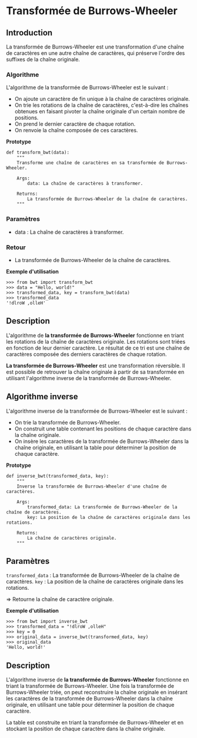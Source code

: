# Transformée de Burrows-Wheeler

## Introduction

La transformée de Burrows-Wheeler est une transformation d'une chaîne de caractères en une autre chaîne de caractères, qui préserve l'ordre des suffixes de la chaîne originale.

### Algorithme
L'algorithme de la transformée de Burrows-Wheeler est le suivant :

* On ajoute un caractère de fin unique à la chaîne de caractères originale.
* On trie les rotations de la chaîne de caractères, c'est-à-dire les chaînes obtenues en faisant pivoter la chaîne originale d'un certain nombre de positions.
* On prend le dernier caractère de chaque rotation.
* On renvoie la chaîne composée de ces caractères.

**Prototype**
```
def transform_bwt(data):
    """
    Transforme une chaîne de caractères en sa transformée de Burrows-Wheeler.

    Args:
        data: La chaîne de caractères à transformer.

    Returns:
        La transformée de Burrows-Wheeler de la chaîne de caractères.
    """
```

### Paramètres

* data : La chaîne de caractères à transformer.


### Retour

* La transformée de Burrows-Wheeler de la chaîne de caractères.

**Exemple d'utilisation**
```
>>> from bwt import transform_bwt
>>> data = "Hello, world!"
>>> transformed_data, key = transform_bwt(data)
>>> transformed_data
'!dlroW ,olleH'
```

## Description

L'algorithme de **la transformée de Burrows-Wheeler** fonctionne en triant les rotations de la chaîne de caractères originale. Les rotations sont triées en fonction de leur dernier caractère. Le résultat de ce tri est une chaîne de caractères composée des derniers caractères de chaque rotation.

**La transformée de Burrows-Wheeler** est une transformation réversible. Il est possible de retrouver la chaîne originale à partir de sa transformée en utilisant l'algorithme inverse de la transformée de Burrows-Wheeler.

## Algorithme inverse
L'algorithme inverse de la transformée de Burrows-Wheeler est le suivant :

* On trie la transformée de Burrows-Wheeler.
* On construit une table contenant les positions de chaque caractère dans la chaîne originale.
* On insère les caractères de la transformée de Burrows-Wheeler dans la chaîne originale, en utilisant la table pour déterminer la position de chaque caractère.

**Prototype**
```
def inverse_bwt(transformed_data, key):
    """
    Inverse la transformée de Burrows-Wheeler d'une chaîne de caractères.

    Args:
        transformed_data: La transformée de Burrows-Wheeler de la chaîne de caractères.
        key: La position de la chaîne de caractères originale dans les rotations.

    Returns:
        La chaîne de caractères originale.
    """
```

## Paramètres

`transformed_data` : La transformée de Burrows-Wheeler de la chaîne de caractères.
`key` : La position de la chaîne de caractères originale dans les rotations.

=> Retourne la chaîne de caractère originale.

**Exemple d'utilisation**
```
>>> from bwt import inverse_bwt
>>> transformed_data = "!dlroW ,olleH"
>>> key = 0
>>> original_data = inverse_bwt(transformed_data, key)
>>> original_data
'Hello, world!'
```

## Description

L'algorithme inverse de **la transformée de Burrows-Wheeler** fonctionne en triant la transformée de Burrows-Wheeler. Une fois la transformée de Burrows-Wheeler triée, on peut reconstruire la chaîne originale en insérant les caractères de la transformée de Burrows-Wheeler dans la chaîne originale, en utilisant une table pour déterminer la position de chaque caractère.

La table est construite en triant la transformée de Burrows-Wheeler et en stockant la position de chaque caractère dans la chaîne originale.
